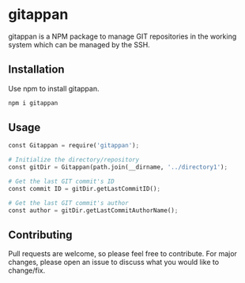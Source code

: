 # gitappan

gitappan is a NPM package to manage GIT repositories in the working system which can be managed by the SSH.

## Installation

Use npm to install gitappan.

```bash
npm i gitappan
```

## Usage

```python
const Gitappan = require('gitappan');

# Initialize the directory/repository
const gitDir = Gitappan(path.join(__dirname, '../directory1');

# Get the last GIT commit's ID
const commit ID = gitDir.getLastCommitID();

# Get the last GIT commit's author
const author = gitDir.getLastCommitAuthorName();
```

## Contributing
Pull requests are welcome, so please feel free to contribute. For major changes, please open an issue to discuss what you would like to change/fix.